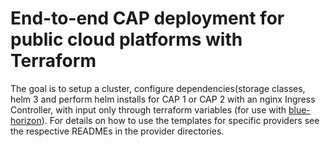 # End-to-end CAP deployment for public cloud platforms with Terraform

The goal is to setup a cluster, configure dependencies(storage classes, helm 3 and perform helm installs for CAP 1 or CAP 2 with an nginx Ingress Controller, with input only through terraform variables (for use with [blue-horizon](https://github.com/SUSE-Enceladus/blue-horizon)). For details on how to use the templates for specific providers see the respective READMEs in the provider directories.
